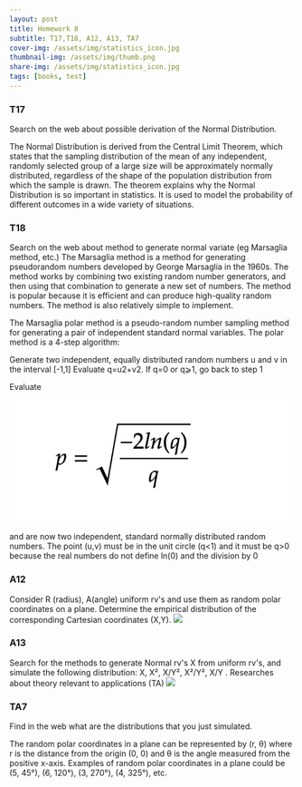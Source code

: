 ```yaml
---
layout: post
title: Homework 8
subtitle: T17,T18, A12, A13, TA7
cover-img: /assets/img/statistics_icon.jpg
thumbnail-img: /assets/img/thumb.png
share-img: /assets/img/statistics_icon.jpg
tags: [books, test]
---
```



### T17
Search on the web about possible derivation of the Normal Distribution.

The Normal Distribution is derived from the Central Limit Theorem, which states that the sampling distribution of the mean of any independent, randomly selected group of a large size will be approximately normally distributed, regardless of the shape of the population distribution from which the sample is drawn. The theorem explains why the Normal Distribution is so important in statistics. It is used to model the probability of different outcomes in a wide variety of situations.



### T18
Search on the web about method to generate normal variate (eg Marsaglia method, etc.)
The Marsaglia method is a method for generating pseudorandom numbers developed by George Marsaglia in the 1960s. The method works by combining two existing random number generators, and then using that combination to generate a new set of numbers. The method is popular because it is efficient and can produce high-quality random numbers. The method is also relatively simple to implement.


The Marsaglia polar method is a pseudo-random number sampling method for generating a pair of independent standard normal variables. The polar method is a 4-step algorithm:

Generate two independent, equally distributed random numbers u and v in the interval [-1,1]
Evaluate q=u2+v2. If q=0 or q⩾1, go back to step 1


Evaluate 

![](/assets/img/Homework8T17.jpg)


and  are now two independent, standard normally distributed random numbers.
The point (u,v) must be in the unit circle (q<1) and it must be q>0 because the real numbers do not define ln(0) and the division by 0





### A12
Consider R (radius), A(angle) uniform rv's and use them as random polar coordinates on a plane.
Determine the empirical distribution of the corresponding Cartesian coordinates (X,Y).
![](/assets/GIF/Homework8.1.gif)




### A13
Search for the methods to generate Normal rv's X from uniform rv's, and simulate the following distribution: X, X², X/Y², X²/Y², X/Y .
Researches about theory relevant to applications (TA)
![](/assets/GIF/Homework8.2.gif)




### TA7
Find in the web what are the distributions that you just simulated.

The random polar coordinates in a plane can be represented by (r, θ) where r is the distance from the origin (0, 0) and θ is the angle measured from the positive x-axis. Examples of random polar coordinates in a plane could be (5, 45°), (6, 120°), (3, 270°), (4, 325°), etc.
